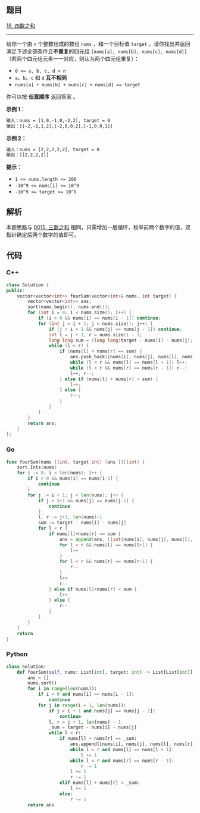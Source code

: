 ## 题目

[18. 四数之和](https://leetcode.cn/problems/4sum/)

---

给你一个由 `n` 个整数组成的数组 `nums` ，和一个目标值 `target` 。请你找出并返回满足下述全部条件且**不重复**的四元组 `[nums[a], nums[b], nums[c], nums[d]]` （若两个四元组元素一一对应，则认为两个四元组重复）：

- `0 <= a, b, c, d < n`
- `a`、`b`、`c` 和 `d` **互不相同**
- `nums[a] + nums[b] + nums[c] + nums[d] == target`

你可以按 **任意顺序** 返回答案 。

**示例 1：**

```txt
输入：nums = [1,0,-1,0,-2,2], target = 0
输出：[[-2,-1,1,2],[-2,0,0,2],[-1,0,0,1]]
```

**示例 2：**

```txt
输入：nums = [2,2,2,2,2], target = 8
输出：[[2,2,2,2]]
```

**提示：**

- `1 <= nums.length <= 200`
- `-10^9 <= nums[i] <= 10^9`
- `-10^9 <= target <= 10^9`

## 解析

本题思路与 [0015. 三数之和](../0015) 相同，只需增加一层循环，枚举前两个数字的值，双指针确定后两个数字的值即可。

## 代码

### C++

```cpp
class Solution {
public:
    vector<vector<int>> fourSum(vector<int>& nums, int target) {
        vector<vector<int>> ans;
        sort(nums.begin(), nums.end());
        for (int i = 0; i < nums.size(); i++) {
            if (i > 0 && nums[i] == nums[i - 1]) continue;
            for (int j = i + 1; j < nums.size(); j++) {
                if (j > i + 1 && nums[j] == nums[j - 1]) continue;
                int l = j + 1, r = nums.size() - 1;
                long long sum = (long long)target - nums[i] - nums[j];
                while (l < r) {
                    if (nums[l] + nums[r] == sum) {
                        ans.push_back({nums[i], nums[j], nums[l], nums[r]});
                        while (l < r && nums[l] == nums[l + 1]) l++;
                        while (l < r && nums[r] == nums[r - 1]) r--;
                        l++, r--;
                    } else if (nums[l] + nums[r] < sum) {
                        l++;
                    } else {
                        r--;
                    }
                }
            }
        }
        return ans;
    }
};
```

### Go

```go
func fourSum(nums []int, target int) (ans [][]int) {
    sort.Ints(nums)
    for i := 0; i < len(nums); i++ {
        if i > 0 && nums[i] == nums[i-1] {
            continue
        }
        for j := i + 1; j < len(nums); j++ {
            if j > i+1 && nums[j] == nums[j-1] {
                continue
            }
            l, r := j+1, len(nums)-1
            sum := target - nums[i] - nums[j]
            for l < r {
                if nums[l]+nums[r] == sum {
                    ans = append(ans, []int{nums[i], nums[j], nums[l], nums[r]})
                    for l < r && nums[l] == nums[l+1] {
                        l++
                    }
                    for l < r && nums[r] == nums[r-1] {
                        r--
                    }
                    l++
                    r--
                } else if nums[l]+nums[r] < sum {
                    l++
                } else {
                    r--
                }
            }
        }
    }
    return
}
```

### Python

```python
class Solution:
    def fourSum(self, nums: List[int], target: int) -> List[List[int]]:
        ans = []
        nums.sort()
        for i in range(len(nums)):
            if i > 0 and nums[i] == nums[i - 1]:
                continue
            for j in range(i + 1, len(nums)):
                if j > i + 1 and nums[j] == nums[j - 1]:
                    continue
                l, r = j + 1, len(nums) - 1
                _sum = target - nums[i] - nums[j]
                while l < r:
                    if nums[l] + nums[r] == _sum:
                        ans.append([nums[i], nums[j], nums[l], nums[r]])
                        while l < r and nums[l] == nums[l + 1]:
                            l += 1
                        while l < r and nums[r] == nums[r - 1]:
                            r -= 1
                        l += 1
                        r -= 1
                    elif nums[l] + nums[r] < _sum:
                        l += 1
                    else:
                        r -= 1
        return ans
```